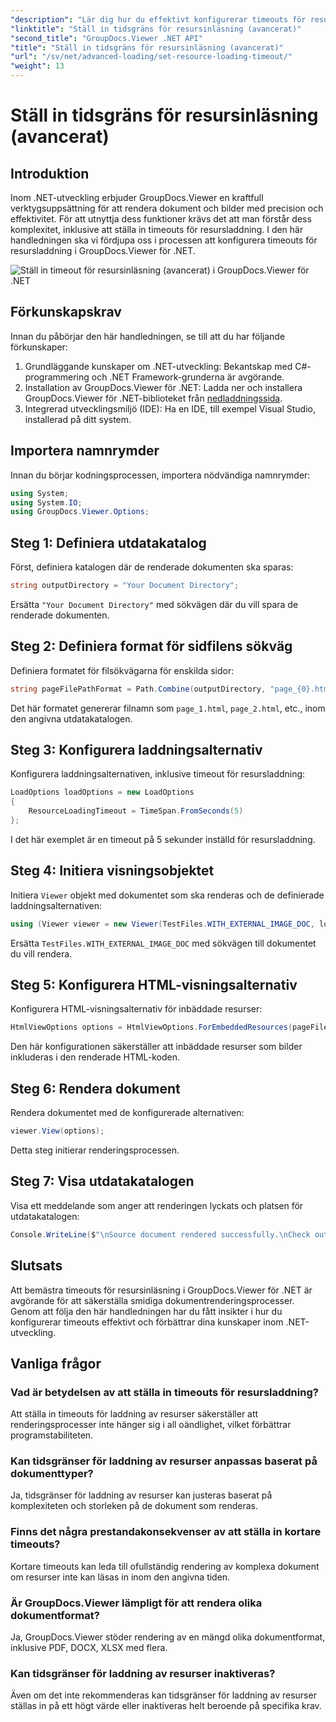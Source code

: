 ```yaml
---
"description": "Lär dig hur du effektivt konfigurerar timeouts för resursinläsning i GroupDocs.Viewer för .NET. Bemästra dokumentrendering med precision och stabilitet."
"linktitle": "Ställ in tidsgräns för resursinläsning (avancerat)"
"second_title": "GroupDocs.Viewer .NET API"
"title": "Ställ in tidsgräns för resursinläsning (avancerat)"
"url": "/sv/net/advanced-loading/set-resource-loading-timeout/"
"weight": 13
---
```


# Ställ in tidsgräns för resursinläsning (avancerat)

## Introduktion
Inom .NET-utveckling erbjuder GroupDocs.Viewer en kraftfull verktygsuppsättning för att rendera dokument och bilder med precision och effektivitet. För att utnyttja dess funktioner krävs det att man förstår dess komplexitet, inklusive att ställa in timeouts för resursladdning. I den här handledningen ska vi fördjupa oss i processen att konfigurera timeouts för resursladdning i GroupDocs.Viewer för .NET.

![Ställ in timeout för resursinläsning (avancerat) i GroupDocs.Viewer för .NET](/viewer/advanced-loading/set-resource-loading-timeout-img.png)

## Förkunskapskrav
Innan du påbörjar den här handledningen, se till att du har följande förkunskaper:
1. Grundläggande kunskaper om .NET-utveckling: Bekantskap med C#-programmering och .NET Framework-grunderna är avgörande.
2. Installation av GroupDocs.Viewer för .NET: Ladda ner och installera GroupDocs.Viewer för .NET-biblioteket från [nedladdningssida](https://releases.groupdocs.com/viewer/net/).
3. Integrerad utvecklingsmiljö (IDE): Ha en IDE, till exempel Visual Studio, installerad på ditt system.

## Importera namnrymder
Innan du börjar kodningsprocessen, importera nödvändiga namnrymder:
```csharp
using System;
using System.IO;
using GroupDocs.Viewer.Options;
```

## Steg 1: Definiera utdatakatalog
Först, definiera katalogen där de renderade dokumenten ska sparas:
```csharp
string outputDirectory = "Your Document Directory";
```
Ersätta `"Your Document Directory"` med sökvägen där du vill spara de renderade dokumenten.
## Steg 2: Definiera format för sidfilens sökväg
Definiera formatet för filsökvägarna för enskilda sidor:
```csharp
string pageFilePathFormat = Path.Combine(outputDirectory, "page_{0}.html");
```
Det här formatet genererar filnamn som `page_1.html`, `page_2.html`, etc., inom den angivna utdatakatalogen.
## Steg 3: Konfigurera laddningsalternativ
Konfigurera laddningsalternativen, inklusive timeout för resursladdning:
```csharp
LoadOptions loadOptions = new LoadOptions
{
    ResourceLoadingTimeout = TimeSpan.FromSeconds(5)
};
```
I det här exemplet är en timeout på 5 sekunder inställd för resursladdning.
## Steg 4: Initiera visningsobjektet
Initiera `Viewer` objekt med dokumentet som ska renderas och de definierade laddningsalternativen:
```csharp
using (Viewer viewer = new Viewer(TestFiles.WITH_EXTERNAL_IMAGE_DOC, loadOptions))
```
Ersätta `TestFiles.WITH_EXTERNAL_IMAGE_DOC` med sökvägen till dokumentet du vill rendera.
## Steg 5: Konfigurera HTML-visningsalternativ
Konfigurera HTML-visningsalternativ för inbäddade resurser:
```csharp
HtmlViewOptions options = HtmlViewOptions.ForEmbeddedResources(pageFilePathFormat);
```
Den här konfigurationen säkerställer att inbäddade resurser som bilder inkluderas i den renderade HTML-koden.
## Steg 6: Rendera dokument
Rendera dokumentet med de konfigurerade alternativen:
```csharp
viewer.View(options);
```
Detta steg initierar renderingsprocessen.
## Steg 7: Visa utdatakatalogen
Visa ett meddelande som anger att renderingen lyckats och platsen för utdatakatalogen:
```csharp
Console.WriteLine($"\nSource document rendered successfully.\nCheck output in {outputDirectory}.");
```

## Slutsats
Att bemästra timeouts för resursinläsning i GroupDocs.Viewer för .NET är avgörande för att säkerställa smidiga dokumentrenderingsprocesser. Genom att följa den här handledningen har du fått insikter i hur du konfigurerar timeouts effektivt och förbättrar dina kunskaper inom .NET-utveckling.
## Vanliga frågor
### Vad är betydelsen av att ställa in timeouts för resursladdning?
Att ställa in timeouts för laddning av resurser säkerställer att renderingsprocesser inte hänger sig i all oändlighet, vilket förbättrar programstabiliteten.
### Kan tidsgränser för laddning av resurser anpassas baserat på dokumenttyper?
Ja, tidsgränser för laddning av resurser kan justeras baserat på komplexiteten och storleken på de dokument som renderas.
### Finns det några prestandakonsekvenser av att ställa in kortare timeouts?
Kortare timeouts kan leda till ofullständig rendering av komplexa dokument om resurser inte kan läsas in inom den angivna tiden.
### Är GroupDocs.Viewer lämpligt för att rendera olika dokumentformat?
Ja, GroupDocs.Viewer stöder rendering av en mängd olika dokumentformat, inklusive PDF, DOCX, XLSX med flera.
### Kan tidsgränser för laddning av resurser inaktiveras?
Även om det inte rekommenderas kan tidsgränser för laddning av resurser ställas in på ett högt värde eller inaktiveras helt beroende på specifika krav.